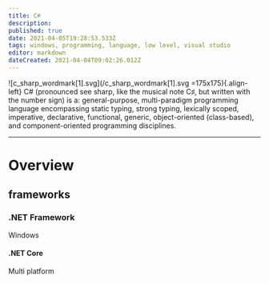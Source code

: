 ```yaml
---
title: C#
description: 
published: true
date: 2021-04-05T19:28:53.533Z
tags: windows, programming, language, low level, visual studio
editor: markdown
dateCreated: 2021-04-04T09:02:26.012Z
---
```



![c_sharp_wordmark[1].svg](/c_sharp_wordmark[1].svg =175x175){.align-left} 
C# (pronounced see sharp, like the musical note C♯, but written with the number sign) is a: 
general-purpose, multi-paradigm programming language encompassing static typing, 
strong typing, lexically scoped, imperative, 
declarative, functional, generic, 
object-oriented (class-based), and component-oriented programming disciplines.

---

# Overview
## frameworks
### .NET Framework
Windows

#### .NET Core
Multi platform